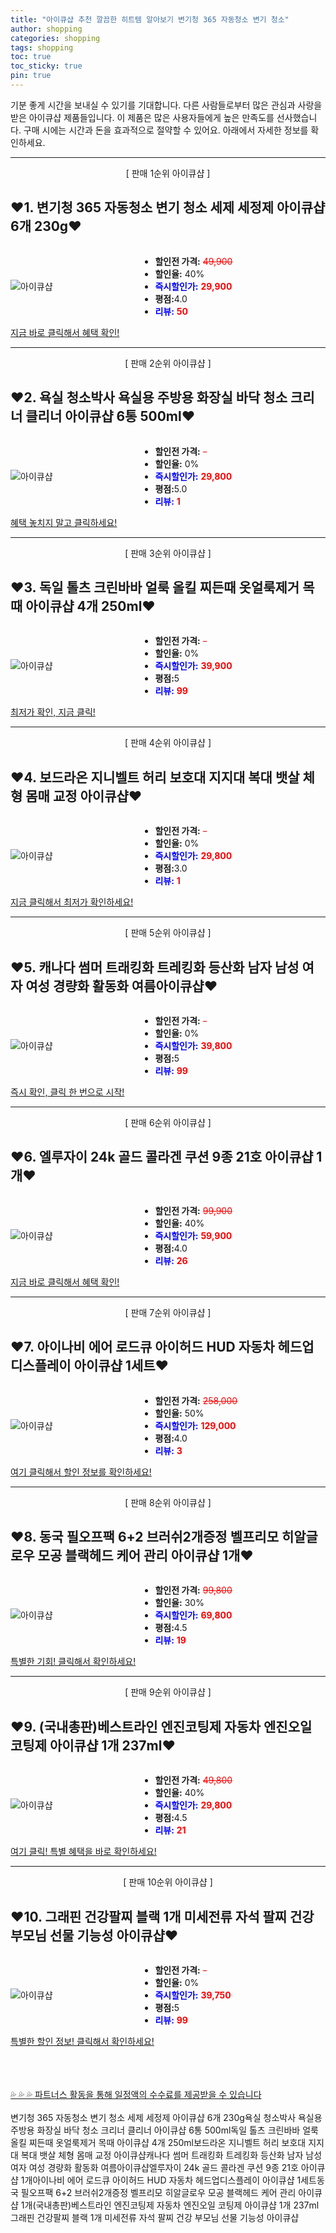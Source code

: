 ```yaml
---
title: "아이큐샵 추천 깔끔한 히트템 알아보기 변기청 365 자동청소 변기 청소"
author: shopping
categories: shopping
tags: shopping
toc: true
toc_sticky: true
pin: true
---
```

기분 좋게 시간을 보내실 수 있기를 기대합니다. 다른 사람들로부터 많은 관심과 사랑을 받은 아이큐샵 제품들입니다. 이 제품은 많은 사용자들에게 높은 만족도를 선사했습니다. 구매 시에는 시간과 돈을 효과적으로 절약할 수 있어요. 아래에서 자세한 정보를 확인하세요.

---
<p class="toplist" style="margin: 0 auto; display: block; width: fit-content;">[ 판매 1순위 아이큐샵 ]</p>

<h2><strong>❤️1. 변기청 365 자동청소 변기 청소 세제 세정제 아이큐샵 6개 230g❤️</strong></h2>

<div style="display: flex; align-items: center;">
    <div style="flex: 0.4;">
        <img src="https://thumbnail9.coupangcdn.com/thumbnails/remote/230x230ex/image/vendor_inventory/15e5/83b22b51442c44d5c474ef7ff5c9389dd4e2c59f2d9f238ab909f9594b11.jpg" alt="아이큐샵" style="max-width: 100%;">
    </div>
    <div style="flex: 0.6; margin-left: 10px;">
        <ul>
            <li><strong>할인전 가격:</strong> <del style="color: red;">49,900</del></li>
            <li><strong>할인율:</strong> 40%</li>
            <li><span style='color:blue'><strong>즉시할인가:</strong></span> <span style='color:red'><strong>29,900</strong></span></li>
            <li><strong>평점:</strong>4.0</li>
            <li><span style='color:blue'><strong>리뷰:</strong></span> <span style='color:red'><strong>50</strong></span></li>
        </ul>
    </div>
</div>
<div class="center">
    <a href="https://selin100587001.github.io?lptag=AF9450613&subid=githubio&pageKey=8135415828&traceid=V0-153&itemId=23108899742&vendorItemId=90132341628" class="myButton">
        지금 바로 클릭해서 혜택 확인!
    </a>
</div>


---
<p class="toplist" style="margin: 0 auto; display: block; width: fit-content;">[ 판매 2순위 아이큐샵 ]</p>

<h2><strong>❤️2. 욕실 청소박사 욕실용 주방용 화장실 바닥 청소 크리너 클리너 아이큐샵 6통 500ml❤️</strong></h2>

<div style="display: flex; align-items: center;">
    <div style="flex: 0.4;">
        <img src="https://thumbnail6.coupangcdn.com/thumbnails/remote/230x230ex/image/vendor_inventory/d822/928deba5f70f485f13dc800c7570c044e266343dab059e43dad4b7d42585.jpg" alt="아이큐샵" style="max-width: 100%;">
    </div>
    <div style="flex: 0.6; margin-left: 10px;">
        <ul>
            <li><strong>할인전 가격:</strong> <del style="color: red;">-</del></li>
            <li><strong>할인율:</strong> 0%</li>
            <li><span style='color:blue'><strong>즉시할인가:</strong></span> <span style='color:red'><strong>29,800</strong></span></li>
            <li><strong>평점:</strong>5.0</li>
            <li><span style='color:blue'><strong>리뷰:</strong></span> <span style='color:red'><strong>1</strong></span></li>
        </ul>
    </div>
</div>
<div class="center">
    <a href="https://selin100587001.github.io?lptag=AF9450613&subid=githubio&pageKey=8207121928&traceid=V0-153&itemId=23545704274&vendorItemId=90571906449" class="myButton">
        혜택 놓치지 말고 클릭하세요!
    </a>
</div>


---
<p class="toplist" style="margin: 0 auto; display: block; width: fit-content;">[ 판매 3순위 아이큐샵 ]</p>

<h2><strong>❤️3. 독일 톨츠 크린바바 얼룩 올킬 찌든때 옷얼룩제거 목때 아이큐샵 4개 250ml❤️</strong></h2>

<div style="display: flex; align-items: center;">
    <div style="flex: 0.4;">
        <img src="https://thumbnail10.coupangcdn.com/thumbnails/remote/230x230ex/image/vendor_inventory/3c5d/1c45211ddf600b0d4febe898463df9a2961e008d37b21547d26d25fad9e7.jpg" alt="아이큐샵" style="max-width: 100%;">
    </div>
    <div style="flex: 0.6; margin-left: 10px;">
        <ul>
            <li><strong>할인전 가격:</strong> <del style="color: red;">-</del></li>
            <li><strong>할인율:</strong> 0%</li>
            <li><span style='color:blue'><strong>즉시할인가:</strong></span> <span style='color:red'><strong>39,900</strong></span></li>
            <li><strong>평점:</strong>5</li>
            <li><span style='color:blue'><strong>리뷰:</strong></span> <span style='color:red'><strong>99</strong></span></li>
        </ul>
    </div>
</div>
<div class="center">
    <a href="https://selin100587001.github.io?lptag=AF9450613&subid=githubio&pageKey=8217706935&traceid=V0-153&itemId=23609894724&vendorItemId=90635560408" class="myButton">
        최저가 확인, 지금 클릭!
    </a>
</div>


---
<p class="toplist" style="margin: 0 auto; display: block; width: fit-content;">[ 판매 4순위 아이큐샵 ]</p>

<h2><strong>❤️4. 보드라온 지니벨트 허리 보호대 지지대 복대 뱃살 체형 몸매 교정 아이큐샵❤️</strong></h2>

<div style="display: flex; align-items: center;">
    <div style="flex: 0.4;">
        <img src="https://thumbnail8.coupangcdn.com/thumbnails/remote/230x230ex/image/vendor_inventory/dbd6/cb2071161e1d4e8d81485e537af8f04183bf29f7a3cdfbd45d202799c761.jpg" alt="아이큐샵" style="max-width: 100%;">
    </div>
    <div style="flex: 0.6; margin-left: 10px;">
        <ul>
            <li><strong>할인전 가격:</strong> <del style="color: red;">-</del></li>
            <li><strong>할인율:</strong> 0%</li>
            <li><span style='color:blue'><strong>즉시할인가:</strong></span> <span style='color:red'><strong>29,800</strong></span></li>
            <li><strong>평점:</strong>3.0</li>
            <li><span style='color:blue'><strong>리뷰:</strong></span> <span style='color:red'><strong>1</strong></span></li>
        </ul>
    </div>
</div>
<div class="center">
    <a href="https://selin100587001.github.io?lptag=AF9450613&subid=githubio&pageKey=8204658095&traceid=V0-153&itemId=23530575426&vendorItemId=90556881612" class="myButton">
        지금 클릭해서 최저가 확인하세요!
    </a>
</div>


---
<p class="toplist" style="margin: 0 auto; display: block; width: fit-content;">[ 판매 5순위 아이큐샵 ]</p>

<h2><strong>❤️5. 캐나다 썸머 트래킹화 트레킹화 등산화 남자 남성 여자 여성 경량화 활동화 여름아이큐샵❤️</strong></h2>

<div style="display: flex; align-items: center;">
    <div style="flex: 0.4;">
        <img src="https://thumbnail6.coupangcdn.com/thumbnails/remote/230x230ex/image/vendor_inventory/e4d7/25bac9a22c8c0b4d2199bd9dec477e6cd57330a541dc98a830c710de48e3.jpg" alt="아이큐샵" style="max-width: 100%;">
    </div>
    <div style="flex: 0.6; margin-left: 10px;">
        <ul>
            <li><strong>할인전 가격:</strong> <del style="color: red;">-</del></li>
            <li><strong>할인율:</strong> 0%</li>
            <li><span style='color:blue'><strong>즉시할인가:</strong></span> <span style='color:red'><strong>39,800</strong></span></li>
            <li><strong>평점:</strong>5</li>
            <li><span style='color:blue'><strong>리뷰:</strong></span> <span style='color:red'><strong>99</strong></span></li>
        </ul>
    </div>
</div>
<div class="center">
    <a href="https://selin100587001.github.io?lptag=AF9450613&subid=githubio&pageKey=8194938880&traceid=V0-153&itemId=23466797776&vendorItemId=90493375724" class="myButton">
        즉시 확인, 클릭 한 번으로 시작!
    </a>
</div>


---
<p class="toplist" style="margin: 0 auto; display: block; width: fit-content;">[ 판매 6순위 아이큐샵 ]</p>

<h2><strong>❤️6. 엘루자이 24k 골드 콜라겐 쿠션 9종 21호 아이큐샵 1개❤️</strong></h2>

<div style="display: flex; align-items: center;">
    <div style="flex: 0.4;">
        <img src="https://thumbnail10.coupangcdn.com/thumbnails/remote/230x230ex/image/vendor_inventory/b6cd/0e5693fdef4c23e1c20bae90ceed8c89967a83902e6f92cfaca628f7e979.jpg" alt="아이큐샵" style="max-width: 100%;">
    </div>
    <div style="flex: 0.6; margin-left: 10px;">
        <ul>
            <li><strong>할인전 가격:</strong> <del style="color: red;">99,900</del></li>
            <li><strong>할인율:</strong> 40%</li>
            <li><span style='color:blue'><strong>즉시할인가:</strong></span> <span style='color:red'><strong>59,900</strong></span></li>
            <li><strong>평점:</strong>4.0</li>
            <li><span style='color:blue'><strong>리뷰:</strong></span> <span style='color:red'><strong>26</strong></span></li>
        </ul>
    </div>
</div>
<div class="center">
    <a href="https://selin100587001.github.io?lptag=AF9450613&subid=githubio&pageKey=8147260307&traceid=V0-153&itemId=23170928951&vendorItemId=90203688658" class="myButton">
        지금 바로 클릭해서 혜택 확인!
    </a>
</div>


---
<p class="toplist" style="margin: 0 auto; display: block; width: fit-content;">[ 판매 7순위 아이큐샵 ]</p>

<h2><strong>❤️7. 아이나비 에어 로드큐 아이허드 HUD 자동차 헤드업디스플레이 아이큐샵 1세트❤️</strong></h2>

<div style="display: flex; align-items: center;">
    <div style="flex: 0.4;">
        <img src="https://thumbnail10.coupangcdn.com/thumbnails/remote/230x230ex/image/vendor_inventory/49a5/541efe346358e2277a197198ec0c5fca8fc83300facd7c7a78180df0992e.jpg" alt="아이큐샵" style="max-width: 100%;">
    </div>
    <div style="flex: 0.6; margin-left: 10px;">
        <ul>
            <li><strong>할인전 가격:</strong> <del style="color: red;">258,000</del></li>
            <li><strong>할인율:</strong> 50%</li>
            <li><span style='color:blue'><strong>즉시할인가:</strong></span> <span style='color:red'><strong>129,000</strong></span></li>
            <li><strong>평점:</strong>4.0</li>
            <li><span style='color:blue'><strong>리뷰:</strong></span> <span style='color:red'><strong>3</strong></span></li>
        </ul>
    </div>
</div>
<div class="center">
    <a href="https://selin100587001.github.io?lptag=AF9450613&subid=githubio&pageKey=8160865969&traceid=V0-153&itemId=23265671016&vendorItemId=90298038177" class="myButton">
        여기 클릭해서 할인 정보를 확인하세요!
    </a>
</div>


---
<p class="toplist" style="margin: 0 auto; display: block; width: fit-content;">[ 판매 8순위 아이큐샵 ]</p>

<h2><strong>❤️8. 동국 필오프팩 6+2 브러쉬2개증정 벨프리모 히알글로우 모공 블랙헤드 케어 관리 아이큐샵 1개❤️</strong></h2>

<div style="display: flex; align-items: center;">
    <div style="flex: 0.4;">
        <img src="https://thumbnail6.coupangcdn.com/thumbnails/remote/230x230ex/image/vendor_inventory/572e/ce6c8fb3f301a7b33adc27ccba1aa89ffe4377f68bf7c028baaae121fd21.jpg" alt="아이큐샵" style="max-width: 100%;">
    </div>
    <div style="flex: 0.6; margin-left: 10px;">
        <ul>
            <li><strong>할인전 가격:</strong> <del style="color: red;">99,800</del></li>
            <li><strong>할인율:</strong> 30%</li>
            <li><span style='color:blue'><strong>즉시할인가:</strong></span> <span style='color:red'><strong>69,800</strong></span></li>
            <li><strong>평점:</strong>4.5</li>
            <li><span style='color:blue'><strong>리뷰:</strong></span> <span style='color:red'><strong>19</strong></span></li>
        </ul>
    </div>
</div>
<div class="center">
    <a href="https://selin100587001.github.io?lptag=AF9450613&subid=githubio&pageKey=8048837723&traceid=V0-153&itemId=22566932766&vendorItemId=89608812975" class="myButton">
        특별한 기회! 클릭해서 확인하세요!
    </a>
</div>


---
<p class="toplist" style="margin: 0 auto; display: block; width: fit-content;">[ 판매 9순위 아이큐샵 ]</p>

<h2><strong>❤️9. (국내총판)베스트라인 엔진코팅제 자동차 엔진오일 코팅제 아이큐샵 1개 237ml❤️</strong></h2>

<div style="display: flex; align-items: center;">
    <div style="flex: 0.4;">
        <img src="https://thumbnail9.coupangcdn.com/thumbnails/remote/230x230ex/image/vendor_inventory/5e55/9e426da794e20c8081d03c300f9e788fb1589ab6762d25d0dedc1aff8b64.jpg" alt="아이큐샵" style="max-width: 100%;">
    </div>
    <div style="flex: 0.6; margin-left: 10px;">
        <ul>
            <li><strong>할인전 가격:</strong> <del style="color: red;">49,800</del></li>
            <li><strong>할인율:</strong> 40%</li>
            <li><span style='color:blue'><strong>즉시할인가:</strong></span> <span style='color:red'><strong>29,800</strong></span></li>
            <li><strong>평점:</strong>4.5</li>
            <li><span style='color:blue'><strong>리뷰:</strong></span> <span style='color:red'><strong>21</strong></span></li>
        </ul>
    </div>
</div>
<div class="center">
    <a href="https://selin100587001.github.io?lptag=AF9450613&subid=githubio&pageKey=7895217845&traceid=V0-153&itemId=21624749285&vendorItemId=88675776895" class="myButton">
        여기 클릭! 특별 혜택을 바로 확인하세요!
    </a>
</div>


---
<p class="toplist" style="margin: 0 auto; display: block; width: fit-content;">[ 판매 10순위 아이큐샵 ]</p>

<h2><strong>❤️10. 그래핀 건강팔찌 블랙 1개 미세전류 자석 팔찌 건강 부모님 선물 기능성 아이큐샵❤️</strong></h2>

<div style="display: flex; align-items: center;">
    <div style="flex: 0.4;">
        <img src="https://thumbnail8.coupangcdn.com/thumbnails/remote/230x230ex/image/vendor_inventory/f69e/4c0b3ba0f66dd93a72918ad9273078a7249227d679826282ba6182f47db5.jpg" alt="아이큐샵" style="max-width: 100%;">
    </div>
    <div style="flex: 0.6; margin-left: 10px;">
        <ul>
            <li><strong>할인전 가격:</strong> <del style="color: red;">-</del></li>
            <li><strong>할인율:</strong> 0%</li>
            <li><span style='color:blue'><strong>즉시할인가:</strong></span> <span style='color:red'><strong>39,750</strong></span></li>
            <li><strong>평점:</strong>5</li>
            <li><span style='color:blue'><strong>리뷰:</strong></span> <span style='color:red'><strong>99</strong></span></li>
        </ul>
    </div>
</div>
<div class="center">
    <a href="https://selin100587001.github.io?lptag=AF9450613&subid=githubio&pageKey=8087884547&traceid=V0-153&itemId=22831279046&vendorItemId=89866036043" class="myButton">
        특별한 할인 정보! 클릭해서 확인하세요!
    </a>
</div>

<br><br><br>[💦 💦 💦 파트너스 활동을 통해 일정액의 수수료를 제공받을 수 있습니다](https://link.coupang.com/a/bcpT2c)<br><br>변기청 365 자동청소 변기 청소 세제 세정제 아이큐샵 6개 230g욕실 청소박사 욕실용 주방용 화장실 바닥 청소 크리너 클리너 아이큐샵 6통 500ml독일 톨츠 크린바바 얼룩 올킬 찌든때 옷얼룩제거 목때 아이큐샵 4개 250ml보드라온 지니벨트 허리 보호대 지지대 복대 뱃살 체형 몸매 교정 아이큐샵캐나다 썸머 트래킹화 트레킹화 등산화 남자 남성 여자 여성 경량화 활동화 여름아이큐샵엘루자이 24k 골드 콜라겐 쿠션 9종 21호 아이큐샵 1개아이나비 에어 로드큐 아이허드 HUD 자동차 헤드업디스플레이 아이큐샵 1세트동국 필오프팩 6+2 브러쉬2개증정 벨프리모 히알글로우 모공 블랙헤드 케어 관리 아이큐샵 1개(국내총판)베스트라인 엔진코팅제 자동차 엔진오일 코팅제 아이큐샵 1개 237ml그래핀 건강팔찌 블랙 1개 미세전류 자석 팔찌 건강 부모님 선물 기능성 아이큐샵